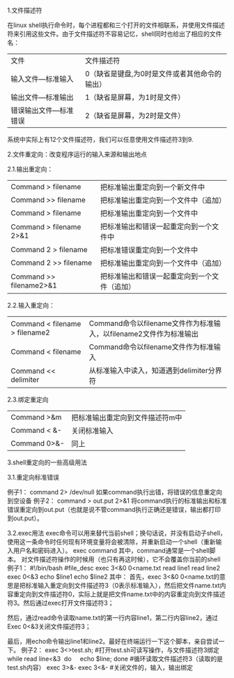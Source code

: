 1.文件描述符

在linux shell执行命令时，每个进程都和三个打开的文件相联系，并使用文件描述符来引用这些文件。由于文件描述符不容易记忆，shell同时也给出了相应的文件名：

|                       |                                               |
|-----------------------|-----------------------------------------------|
| 文件                  | 文件描述符                                    |
| 输入文件—标准输入     | 0（缺省是键盘,为0时是文件或者其他命令的输出） |
| 输出文件—标准输出     | 1（缺省是屏幕，为1时是文件）                  |
| 错误输出文件—标准错误 | 2（缺省是屏幕，为2时是文件）                  |

系统中实际上有12个文件描述符，我们可以任意使用文件描述符3到9.

2.文件重定向：改变程序运行的输入来源和输出地点

2.1.输出重定向：

|                                  |                                              |
|----------------------------------|----------------------------------------------|
| Command &gt; filename            | 把标准输出重定向到一个新文件中               |
| Command &gt;&gt; filename        | 把标准输出重定向到一个文件中（追加）         |
| Command &gt; filename            | 把标准输出重定向到一个文件中                 |
| Command &gt; filename 2&gt;&1    | 把标准输出和错误一起重定向到一个文件中       |
| Command 2 &gt; filename          | 把标准错误重定向到一个文件中                 |
| Command 2 &gt;&gt; filename      | 把标准输出重定向到一个文件中（追加）         |
| Command &gt;&gt; filename2&gt;&1 | 把标准输出和错误一起重定向到一个文件（追加） |

2.2.输入重定向：

|                                      |                                                                    |
|--------------------------------------|--------------------------------------------------------------------|
| Command &lt; filename &gt; filename2 | Command命令以filename文件作为标准输入，以filename2文件作为标准输出 |
| Command &lt; filename                | Command命令以filename文件作为标准输入                              |
| Command &lt;&lt; delimiter           | 从标准输入中读入，知道遇到delimiter分界符                          |

2.3.绑定重定向

|                 |                                 |
|-----------------|---------------------------------|
| Command &gt;&m  | 把标准输出重定向到文件描述符m中 |
| Command &lt; &- | 关闭标准输入                    |
| Command 0&gt;&- | 同上                            |

3.shell重定向的一些高级用法

3.1.重定向标准错误

例子1：
command 2&gt; /dev/null
如果command执行出错，将错误的信息重定向到空设备
例子2：
command &gt; out.put 2&gt;&1
将command执行的标准输出和标准错误重定向到out.put（也就是说不管command执行正确还是错误，输出都打印到out.put）。

3.2.exec用法
exec命令可以用来替代当前shell；换句话说，并没有启动子shell，使用这一条命令时任何现有环境变量将会被清除，并重新启动一个shell（重新输入用户名和密码进入）。
exec command
其中，command通常是一个shell脚本。
对文件描述符操作的时候用（也只有再这时候），它不会覆盖你当前的shell
例子1：
\#!/bin/bash
\#file\_desc
exec 3&lt;&0 0&lt;name.txt
read line1
read line2
exec 0&lt;&3
echo $line1
echo $line2
其中：
首先，exec 3&lt;&0 0&lt;name.txt的意思是把标准输入重定向到文件描述符3（0表示标准输入），然后把文件name.txt内容重定向到文件描述符0，实际上就是把文件name.txt中的内容重定向到文件描述符3。然后通过exec打开文件描述符3；

然后，通过read命令读取name.txt的第一行内容line1，第二行内容line2，通过Exec 0&lt;&3关闭文件描述符3；

最后，用echo命令输出line1和line2。最好在终端运行一下这个脚本，亲自尝试一下。
例子2：
exec 3&lt;&gt;test.sh;
\#打开test.sh可读写操作，与文件描述符3绑定
while read line&lt;&3
 do
    echo $line;
done
\#循环读取文件描述符3（读取的是test.sh内容）
exec 3&gt;&-
exec 3&lt;&-
\#关闭文件的，输入，输出绑定


